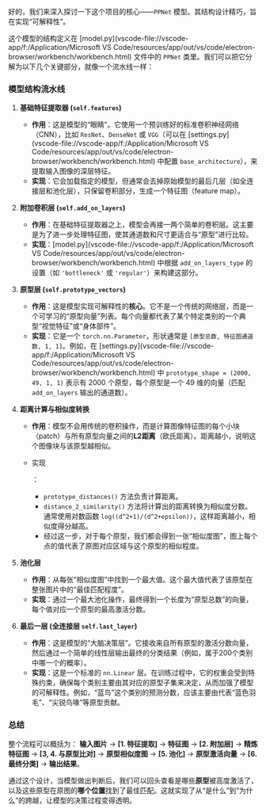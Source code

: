 好的，我们来深入探讨一下这个项目的核心——`PPNet` 模型。其结构设计精巧，旨在实现“可解释性”。

这个模型的结构定义在 [model.py](vscode-file://vscode-app/f:/Application/Microsoft VS Code/resources/app/out/vs/code/electron-browser/workbench/workbench.html) 文件中的 `PPNet` 类里。我们可以把它分解为以下几个关键部分，就像一个流水线一样：

### 模型结构流水线

1. **基础特征提取器 (`self.features`)**

   - **作用**：这是模型的“眼睛”。它使用一个预训练好的标准卷积神经网络（CNN），比如 `ResNet`、`DenseNet` 或 `VGG`（可以在 [settings.py](vscode-file://vscode-app/f:/Application/Microsoft VS Code/resources/app/out/vs/code/electron-browser/workbench/workbench.html) 中配置 `base_architecture`），来提取输入图像的深层特征。
   - **实现**：它会加载指定的模型，但通常会去掉原始模型的最后几层（如全连接层和池化层），只保留卷积部分，生成一个特征图（feature map）。

2. **附加卷积层 (`self.add_on_layers`)**

   - **作用**：在基础特征提取器之上，模型会再接一两个简单的卷积层。这主要是为了进一步处理特征图，使其通道数和尺寸更适合与“原型”进行比较。
   - **实现**：[model.py](vscode-file://vscode-app/f:/Application/Microsoft VS Code/resources/app/out/vs/code/electron-browser/workbench/workbench.html) 中根据 `add_on_layers_type` 的设置（如 `'bottleneck'` 或 `'regular'`）来构建这部分。

3. **原型层 (`self.prototype_vectors`)**

   - **作用**：这是模型实现可解释性的**核心**。它不是一个传统的网络层，而是一个可学习的“原型向量”列表。每个向量都代表了某个特定类别的一个典型“视觉特征”或“身体部件”。
   - **实现**：它是一个 `torch.nn.Parameter`，形状通常是 `[原型总数, 特征图通道数, 1, 1]`。例如，在 [settings.py](vscode-file://vscode-app/f:/Application/Microsoft VS Code/resources/app/out/vs/code/electron-browser/workbench/workbench.html) 中 `prototype_shape = (2000, 49, 1, 1)` 表示有 2000 个原型，每个原型是一个 49 维的向量（匹配 `add_on_layers` 输出的通道数）。

4. **距离计算与相似度转换**

   - **作用**：模型不会用传统的卷积操作，而是计算图像特征图的每个小块（patch）与所有原型向量之间的**L2距离**（欧氏距离）。距离越小，说明这个图像块与该原型越相似。

   - 实现

     ：

     - `prototype_distances()` 方法负责计算距离。
     - `distance_2_similarity()` 方法将计算出的距离转换为相似度分数。通常使用对数函数 `log((d^2+1)/(d^2+epsilon))`，这样距离越小，相似度得分越高。
     - 经过这一步，对于每个原型，我们都会得到一张“相似度图”，图上每个点的值代表了原图对应区域与这个原型的相似程度。

5. **池化层**

   - **作用**：从每张“相似度图”中找到一个最大值。这个最大值代表了该原型在整张图片中的“最佳匹配程度”。
   - **实现**：通过一个最大池化操作，最终得到一个长度为“原型总数”的向量，每个值对应一个原型的最高激活分数。

6. **最后一层 (全连接层 `self.last_layer`)**

   - **作用**：这是模型的“大脑决策层”。它接收来自所有原型的激活分数向量，然后通过一个简单的线性层输出最终的分类结果（例如，属于200个类别中哪一个的概率）。
   - **实现**：这是一个标准的 `nn.Linear` 层。在训练过程中，它的权重会受到特殊约束，确保每个类别主要由其对应的原型子集来决定，从而加强了模型的可解释性。例如，“蓝鸟”这个类别的预测分数，应该主要由代表“蓝色羽毛”、“尖锐鸟喙”等原型贡献。

### 总结

整个流程可以概括为： **输入图片** -> **[1. 特征提取]** -> **特征图** -> **[2. 附加层]** -> **精炼特征图** -> **[3, 4. 与原型比对]** -> **原型相似度图** -> **[5. 池化]** -> **原型激活向量** -> **[6. 最终分类]** -> **输出结果**。

通过这个设计，当模型做出判断后，我们可以回头查看是哪些**原型**被高度激活了，以及这些原型在原图的**哪个位置**找到了最佳匹配。这就实现了从“是什么”到“为什么”的跨越，让模型的决策过程变得透明。